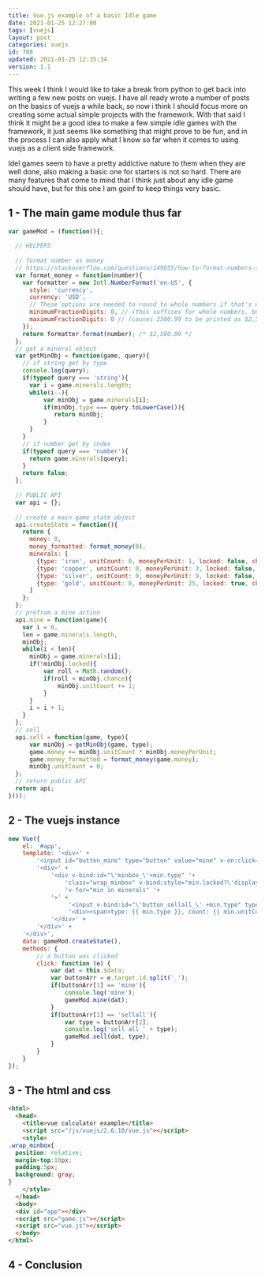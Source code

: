 ```yaml
---
title: Vue.js example of a basic Idle game
date: 2021-01-25 12:27:00
tags: [vuejs]
layout: post
categories: vuejs
id: 788
updated: 2021-01-25 12:35:34
version: 1.1
---
```


This week I think I would like to take a break from python to get back into writing a few new posts on vuejs. I have all ready wrote a number of posts on the basics of vuejs a while back, so now i think I should focus more on creating some actual simple projects with the framework. With that said I think it might be a good idea to make a few simple idle games with the framework, it just seems like something that might prove to be fun, and in the process I can also apply what I know so far when it comes to using vuejs as a client side framework.

Idel games seem to have a pretty addictive nature to them when they are well done, also making a basic one for starters is not so hard. There are many features that come to mind that I think just about any idle game should have, but for this one I am goinf to keep things very basic.

<!-- more -->

## 1 - The main game module thus far


```js
var gameMod = (function(){;
 
  // HELPERS
 
  // format number as money
  // https://stackoverflow.com/questions/149055/how-to-format-numbers-as-currency-string
  var format_money = function(number){
    var formatter = new Intl.NumberFormat('en-US', {
      style: 'currency',
      currency: 'USD',
      // These options are needed to round to whole numbers if that's what you want.
      minimumFractionDigits: 0, // (this suffices for whole numbers, but will print 2500.10 as $2,500.1)
      maximumFractionDigits: 0 // (causes 2500.99 to be printed as $2,501)
    });
    return formatter.format(number); /* $2,500.00 */
  };
  // get a mineral object
  var getMinObj = function(game, query){
    // if string get by type
    console.log(query);
    if(typeof query === 'string'){
      var i = game.minerals.length;
      while(i--){
          var minObj = game.minerals[i];
          if(minObj.type === query.toLowerCase()){
             return minObj;
          }
      }
    }
    // if number get by index
    if(typeof query === 'number'){
      return game.minerals[query];
    }
    return false;
  };
 
  // PUBLIC API
  var api = {};
 
  // create a main game state object
  api.createState = function(){
    return {
      money: 0,
      money_formatted: format_money(0),
      minerals: [
        {type: 'iron', unitCount: 0, moneyPerUnit: 1, locked: false, chance: 1},
        {type: 'copper', unitCount: 0, moneyPerUnit: 3, locked: false, chance: 0.5},
        {type: 'silver', unitCount: 0, moneyPerUnit: 9, locked: false, chance: 0.25},
        {type: 'gold', unitCount: 0, moneyPerUnit: 25, locked: true, chance: 0.01}
      ]
    };
  };
  // prefrom a mine action
  api.mine = function(game){
    var i = 0,
    len = game.minerals.length,
    minObj;
    while(i < len){
      minObj = game.minerals[i];
      if(!minObj.locked){
          var roll = Math.random();
          if(roll < minObj.chance){
              minObj.unitCount += 1;
          }
      }
      i = i + 1;
    }
  };
  // sell
  api.sell = function(game, type){
      var minObj = getMinObj(game, type);
      game.money += minObj.unitCount * minObj.moneyPerUnit;
      game.money_formatted = format_money(game.money);
      minObj.unitCount = 0;
  };
  // return public API
  return api;
}());
```

## 2 - The vuejs instance

```js
new Vue({
    el: '#app',
    template: '<div>' +
        '<input id="button_mine" type="button" value="mine" v-on:click="click"> <span> {{ money_formatted }} </span> <br>' +
        '<div>' +
            '<div v-bind:id="\'minbox_\'+min.type" '+
                'class="wrap_minbox" v-bind:style="min.locked?\'display:none;\':\'display:block;\'" '+
                'v-for="min in minerals" '+
            '>' +
                 '<input v-bind:id="\'button_sellall_\' +min.type" type="button" value="sell all" v-on:click="click">' +
                 '<div><span>type: {{ min.type }}, count: {{ min.unitCount }}</span></div>' +
            '</div>' +
        '</div>' +
    '</div>',
    data: gameMod.createState(),
    methods: {
        // a button was clicked
        click: function (e) {
            var dat = this.$data;
            var buttonArr = e.target.id.split('_');
            if(buttonArr[1] == 'mine'){
                console.log('mine');
                gameMod.mine(dat);
            }
            if(buttonArr[1] == 'sellall'){
                var type = buttonArr[2];
                console.log('sell all ' + type);
                gameMod.sell(dat, type);
            }
        }
    }
});
```

## 3 - The html and css

```html
<html>
  <head>
    <title>vue calculator example</title>
    <script src="/js/vuejs/2.6.10/vue.js"></script>
    <style>
.wrap_minbox{
  position: relative;
  margin-top:10px;
  padding:5px;
  background: gray;
}
    </style>
  </head>
  <body>
  <div id="app"></div>
  <script src="game.js"></script>
  <script src="vue.js"></script>
  </body>
</html>
```

## 4 - Conclusion

